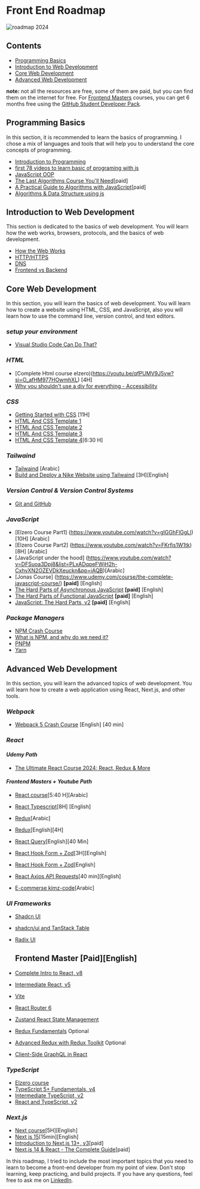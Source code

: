 # **Front End Roadmap**

![roadmap 2024](./roadmap.svg "roadmap 2024")

## Contents

- [Programming Basics](#programming-basics)
- [Introduction to Web Development](#introduction-to-web-development)
- [Core Web Development](#core-web-development)
- [Advanced Web Development](#advanced-web-development)

**note:** not all the resources are free, some of them are paid, but you can find them on the internet for free. For [Frontend Masters](https://frontendmasters.com/) courses, you can get 6 months free using the [GitHub Student Developer Pack](https://education.github.com/pack).

## Programming Basics

In this section, it is recommended to learn the basics of programming. I chose a mix of languages and tools that will help you to understand the core concepts of programming.

- [Introduction to Programming](https://youtu.be/06h470AiBZ4?si=c1n3gizu-Mt-7Zmg)
- [first 78 videos to learn basic of programing with js](https://www.youtube.com/watch?v=TbHeHAyAV7Q&list=PLYyqC4bNbCIeLEjcSPO61bsGPKEvYceb0&pp=iAQB)
- [JavaScript OOP](https://youtube.com/playlist?list=PLDoPjvoNmBAzLyvrWPwMw6bbBlTwPxgLF&si=03GE0FBamCeX6HMg)
- [The Last Algorithms Course You'll Need](https://frontendmasters.com/courses/algorithms/)[paid]
- [A Practical Guide to Algorithms with JavaScript](https://frontendmasters.com/courses/practical-algorithms/)[paid]
- [Algorithms & Data Structure using js](https://www.youtube.com/watch?v=coqQwbDezUA&list=PLC3y8-rFHvwjPxNAKvZpdnsr41E0fCMMP&pp=iAQB)

## Introduction to Web Development

This section is dedicated to the basics of web development. You will learn how the web works, browsers, protocols, and the basics of web development.

- [How the Web Works](https://developer.mozilla.org/en-US/docs/Learn/Getting_started_with_the_web/How_the_Web_works)
- [HTTP/HTTPS](https://developer.mozilla.org/en-US/docs/Web/HTTP)
- [DNS](https://developer.mozilla.org/en-US/docs/Glossary/DNS)
- [Frontend vs Backend](https://youtu.be/WG5ikvJ2TKA?si=2Rb3ga_ph7d4z7xD)

## Core Web Development

In this section, you will learn the basics of web development. You will learn how to create a website using HTML, CSS, and JavaScript, also you will learn how to use the command line, version control, and text editors.

### _setup your environment_

- [Visual Studio Code Can Do That?](https://frontendmasters.com/courses/customize-vs-code/)

### _HTML_

- [Complete Html course elzero)(https://youtu.be/qfPUMV9J5yw?si=O_afHM977HOwmhXL) [4H]
- [Why you shouldn't use a div for everything - Accessibility](https://youtu.be/YAqRQoN8ykI?si=Zoukk8hXMoc8PVyR)

### _CSS_

- [Getting Started with CSS](https://youtu.be/qyVkLebgfzY?si=uo3z-TfxxHcAluaF) [11H]
- [HTML And CSS Template 1](https://youtube.com/playlist?list=PLDoPjvoNmBAzHSjcR-HnW9tnxyuye8KbF&si=-1IF_h3EvCvEihag)
- [HTML And CSS Template 2](https://youtube.com/playlist?list=PLDoPjvoNmBAy1l-2A21ng3gxEyocruT0t&si=ahu72nckOT4dW-K2)
- [HTML And CSS Template 3](https://youtube.com/playlist?list=PLDoPjvoNmBAxuCSp2_-9LurPqRVwketnc&si=jrWRC2gJDf54Gsds)
- [HTML And CSS Template 4](https://youtu.be/DflEcuzjsyA?si=kj4Kz23Vzvs4D9_Z)[6:30 H]

### _Tailwaind_

- [Tailwaind](https://www.youtube.com/watch?v=dr2GVki4HAs&list=PLnD96kXp-_pMR9cBUmvsz_kIIt9bv2UIP&pp=iAQB) [Arabic]
- [Build and Deploy a Nike Website using Tailwaind](https://www.youtube.com/watch?v=dr2GVki4HAs&list=PLnD96kXp-_pMR9cBUmvsz_kIIt9bv2UIP&pp=iAQB) [3H][English]

### _Version Control & Version Control Systems_

- [Git and GitHub](https://youtu.be/Q6G-J54vgKc?si=FvOQJOtuIKrB064X)

### _JavaScript_
- [Elzero Course Part1] (https://www.youtube.com/watch?v=gIGGhFlGgLI)[10H] [Arabic]
- [Elzero Course Part2] (https://www.youtube.com/watch?v=FKrfis1W1tk)[8H] [Arabic]
- [JavaScript under the hood] (https://www.youtube.com/watch?v=DFSuoa3Dpj8&list=PLxADqpeFWjH2h-CxhyXN2OZEVDkXeuckn&pp=iAQB)[Arabic]
- [Jonas Course] (https://www.udemy.com/course/the-complete-javascript-course/) **[paid]** [English] 
- [The Hard Parts of Asynchronous JavaScript](https://frontendmasters.com/courses/javascript-new-hard-parts/) **[paid]** [English] 
- [The Hard Parts of Functional JavaScript](https://frontendmasters.com/courses/functional-js-fundamentals/) **[paid]** [English] 
- [JavaScript: The Hard Parts, v2](https://frontendmasters.com/courses/javascript-hard-parts-v2/) **[paid]** [English] 


### _Package Managers_

- [NPM Crash Course](https://youtu.be/jHDhaSSKmB0?si=3Z9Z9ZQzQ7m7z9Z9)
- [What is NPM, and why do we need it?](https://youtu.be/P3aKRdUyr0s?si=qGSv46N9W31rshMs)
- [PNPM](https://pnpm.io/)
- [Yarn](https://yarnpkg.com/)



## Advanced Web Development

In this section, you will learn the advanced topics of web development. You will learn how to create a web application using React, Next.js, and other tools.

### _Webpack_
- [Webpack 5 Crash Course](https://www.youtube.com/watch?v=IZGNcSuwBZs) [English] [40 min]

### _React_

#### _Udemy Path_

- [The Ultimate React Course 2024: React, Redux & More](https://www.udemy.com/course/the-ultimate-react-course/?couponCode=LEADERSALE24B)

#### _Frontend Masters + Youtube Path_

- [React course](https://youtu.be/nFIVU4ni9Gk?si=8d3ZfCnit_Qt3Crl)[5:40 H][Arabic]
- [React Typescript](https://youtu.be/gieEQFIfgYc?si=iI6-qUbzHzOuNP1R)[8H] [English]

- [Redux](https://www.youtube.com/watch?v=RHsuArdyZUI&list=PLejc1JbD4ZFQFvS469VXyCPO_py_kvVD5&pp=iAQB)[Arabic]
- [Redux](https://youtu.be/NqzdVN2tyvQ?si=6YH1L0P6gcqxjjiN)[English][4H]
  
- [React Query](https://youtu.be/NOvx4LB6Hfk?si=NM3m4WA9QSH8K2C9)[English][40 Min]
  
- [React Hook Form + Zod](https://youtu.be/7anLE_RoDwU?si=jdF0SnxzOJBe9MyG)[3H][English]
- [React Hook Form + Zod](https://www.youtube.com/watch?v=KejZXxFCe2k&list=PLC3y8-rFHvwjmgBr1327BA5bVXoQH-w5s&pp=iAQB)[English]
- [React Axios API Requests](https://youtu.be/ZEKBDXGnD4s?si=tHfjrJerQ_DUUP7K)[40 min][English]
  
- [E-commerse kimz-code](https://www.youtube.com/watch?v=qfgikh48ZzU&list=PLejc1JbD4ZFS4sEpIpLfD18FEnEpafVbz&pp=iAQB)[Arabic]

### _UI Frameworks_

- [Shadcn UI](https://youtube.com/playlist?list=PL4cUxeGkcC9h1NXLUuiAQ7c4UtdEInqma&si=gVsJErApGHHBb51p)
- [shadcn/ui and TanStack Table](https://youtu.be/kHfDLN9w1KQ?si=XsWMJA_pxNgVy6qT)
- [Radix UI](https://www.radix-ui.com/)

  ## Frontend Master [Paid][English]
- [Complete Intro to React, v8](https://frontendmasters.com/courses/complete-react-v8/)
- [Intermediate React, v5](https://frontendmasters.com/courses/intermediate-react-v5/)
- [Vite](https://frontendmasters.com/courses/vite/)
- [React Router 6](https://youtu.be/nDGA3km5He4?si=MytquSoeu_lXnYXa)
- [Zustand React State Management](https://youtu.be/fZPgBnL2x-Q?si=9LSpiZLopknCzPjp)
- [Redux Fundamentals](https://frontendmasters.com/courses/redux-fundamentals/) Optional
- [Advanced Redux with Redux Toolkit](https://frontendmasters.com/courses/advanced-redux/) Optional
- [Client-Side GraphQL in React](https://frontendmasters.com/courses/client-graphql-react/)

### _TypeScript_
- [Elzero course](https://www.youtube.com/watch?v=yUndnE-2osg&list=PLDoPjvoNmBAy532K9M_fjiAmrJ0gkCyLJ&pp=iAQB)
- [TypeScript 5+ Fundamentals, v4](https://frontendmasters.com/courses/typescript-v4/)
- [Intermediate TypeScript, v2](https://frontendmasters.com/courses/intermediate-typescript-v2/)
- [React and TypeScript, v2](https://frontendmasters.com/courses/react-typescript-v2/)

### _Next.js_
- [Next course](https://www.youtube.com/watch?v=vCOSTG10Y4o&t=16338s)[5H][English]
- [Next js 15](https://youtu.be/fqabW3WRUbw?si=tSb3GVB5drU-M5kL)[15min][English]
- [Introduction to Next.js 13+, v3](https://frontendmasters.com/courses/next-js-v3/)[paid]
- [Next.js 14 & React - The Complete Guide](https://www.udemy.com/course/nextjs-react-the-complete-guide/?couponCode=LEADERSALE24B)[paid]


In this roadmap, I tried to include the most important topics that you need to learn to become a front-end developer from my point of view. Don't stop learning, keep practicing, and build projects. If you have any questions, feel free to ask me on [LinkedIn](https://www.linkedin.com/in/selimjs/).
